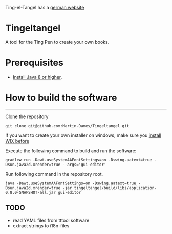 Ting-el-Tangel has a [german website](http://www.ting-el-tangel.de/)

# Tingeltangel
A tool for the Ting Pen to create your own books.

# Prerequisites
* [Install Java 8 or higher](https://www.oracle.com/java/technologies/javase-downloads.html#JDK15).


# How to build the software
----
Clone the repository
```
git clone git@github.com:Martin-Dames/Tingeltangel.git
```
If you want to create your own installer on windows, make sure you [install WIX before](https://wixtoolset.org/)


Execute the following command to build and run the software:
```
gradlew run -Dawt.useSystemAAFontSettings=on -Dswing.aatext=true -Dsun.java2d.xrender=true --args='gui-editor'
```
Run following command in the repository root.
```
java -Dawt.useSystemAAFontSettings=on -Dswing.aatext=true -Dsun.java2d.xrender=true -jar tingeltangel/build/libs/application-0.8.0-SNAPSHOT-all.jar gui-editor
```

TODO
----

 * read YAML files from tttool software
 * extract strings to i18n-files


